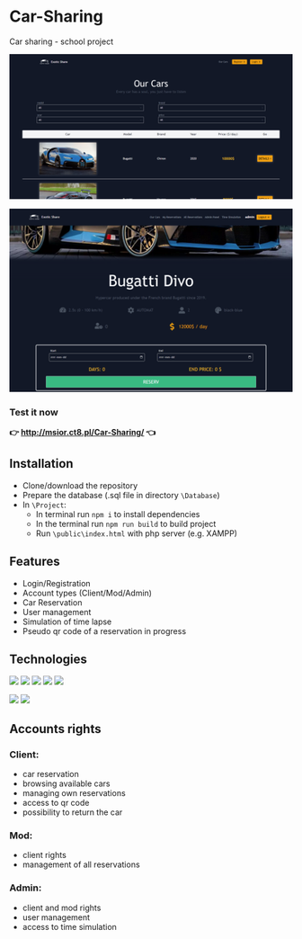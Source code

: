 # Car-Sharing
Car sharing - school project

![look1](img/look1.png)

![look2](img/look2.png)

### Test it now 
**👉 http://msior.ct8.pl/Car-Sharing/ 👈**


## Installation

 - Clone/download the repository
 - Prepare the database (.sql file in directory `\Database`)
 - In `\Project`:
   - In terminal run `npm i` to install dependencies
   - In the terminal run `npm run build` to build project
   - Run `\public\index.html` with php server (e.g. XAMPP)
    

## Features

- Login/Registration
- Account types (Client/Mod/Admin)
- Car Reservation
- User management
- Simulation of time lapse
- Pseudo qr code of a reservation in progress


## Technologies

<p>
 <img src="https://img.shields.io/badge/Svelte-FF3E00?logo=Svelte&logoColor=white&style=for-the-badge" /> 
 <img src="https://img.shields.io/badge/JavaScript-F7DF1E?logo=JavaScript&logoColor=black&style=for-the-badge" /> 
 <img src="https://img.shields.io/badge/HTML5-E34F26?logo=HTML5&logoColor=white&style=for-the-badge" /> 
 <img src="https://img.shields.io/badge/CSS3-1572B6?logo=CSS3&logoColor=white&style=for-the-badge" /> 
 <img src="https://img.shields.io/badge/Tailwind CSS-06B6D4?logo=Tailwind CSS&logoColor=white&style=for-the-badge" /> 
</p>
<p>
 <img src="https://img.shields.io/badge/PHP-777BB4?logo=PHP&logoColor=white&style=for-the-badge" /> 
 <img src="https://img.shields.io/badge/MySQL-4479A1?logo=MySQL&logoColor=white&style=for-the-badge" />
</p>

## Accounts rights

### Client:
- car reservation
- browsing available cars
- managing own reservations
- access to qr code
- possibility to return the car

### Mod:
- client rights
- management of all reservations

### Admin:
- client and mod rights
- user management
- access to time simulation
